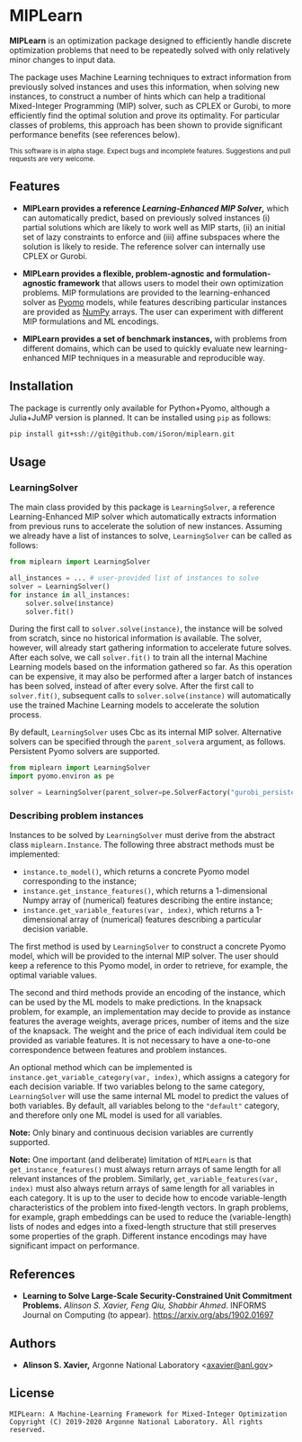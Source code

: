 MIPLearn
========

**MIPLearn** is an optimization package designed to efficiently handle discrete optimization problems that need to be repeatedly solved with only relatively minor changes to input data.

The package uses Machine Learning techniques to extract information from previously solved instances and uses this information, when solving new instances, to construct a number of hints which can help a traditional Mixed-Integer Programming (MIP) solver, such as CPLEX or Gurobi, to more efficiently find the optimal solution and prove its optimality. For particular classes of problems, this approach has been shown to provide significant performance benefits (see references below).

<sub>This software is in alpha stage. Expect bugs and incomplete features. Suggestions and pull requests are very welcome.</sub>

Features
--------
* **MIPLearn provides a reference *Learning-Enhanced MIP Solver*,** which can automatically predict, based on previously solved instances (i) partial solutions which are likely to work well as MIP starts, (ii) an initial set of lazy constraints to enforce and (iii) affine subspaces where the solution is likely to reside. The reference solver can internally use CPLEX or Gurobi.

* **MIPLearn provides a flexible, problem-agnostic and formulation-agnostic framework** that allows users to model their own optimization problems. MIP formulations are provided to the learning-enhanced solver as [Pyomo](https://www.pyomo.org/) models, while features describing particular instances are provided as [NumPy](https://numpy.org/) arrays. The user can experiment with different MIP formulations and ML encodings.

* **MIPLearn provides a set of benchmark instances,** with problems from different domains, which can be used to quickly evaluate new learning-enhanced MIP techniques in a measurable and reproducible way.

Installation
------------

The package is currently only available for Python+Pyomo, although a Julia+JuMP version is planned. It can be installed using `pip` as follows:

```bash
pip install git+ssh://git@github.com/iSoron/miplearn.git
```

Usage
-----

### LearningSolver

The main class provided by this package is `LearningSolver`, a reference Learning-Enhanced MIP solver which automatically extracts information from previous runs to accelerate the solution of new instances. Assuming we already have a list of instances to solve, `LearningSolver` can be called as follows:

```python
from miplearn import LearningSolver

all_instances = ... # user-provided list of instances to solve
solver = LearningSolver()
for instance in all_instances:
    solver.solve(instance)
    solver.fit()
```

During the first call to `solver.solve(instance)`, the instance will be solved from scratch, since no historical information is available. The solver, however, will already start gathering information to accelerate future solves. After each solve, we call `solver.fit()` to train all the internal Machine Learning models based on the information gathered so far. As this operation can be expensive, it may also be performed after a larger batch of instances has been solved, instead of after every solve. After the first call to `solver.fit()`, subsequent calls to `solver.solve(instance)` will automatically use the trained Machine Learning models to accelerate the solution process.

By default, `LearningSolver` uses Cbc as its internal MIP solver. Alternative solvers can be specified through the `parent_solver`a argument, as follows. Persistent Pyomo solvers are supported.

```python
from miplearn import LearningSolver
import pyomo.environ as pe

solver = LearningSolver(parent_solver=pe.SolverFactory("gurobi_persistent"))
```

### Describing problem instances

Instances to be solved by `LearningSolver` must derive from the abstract class `miplearn.Instance`. The following three abstract methods must be implemented:

* `instance.to_model()`, which returns a concrete Pyomo model corresponding to the instance;
* `instance.get_instance_features()`, which returns a 1-dimensional Numpy array of (numerical) features describing the entire instance;
* `instance.get_variable_features(var, index)`, which returns a 1-dimensional array of (numerical) features describing a particular decision variable.


The first method is used by `LearningSolver` to construct a concrete Pyomo model, which will be provided to the internal MIP solver. The user should keep a reference to this Pyomo model, in order to retrieve, for example, the optimal variable values.

The second and third methods provide an encoding of the instance, which can be used by the ML models to make predictions. In the knapsack problem, for example, an implementation may decide to provide as instance features the average weights, average prices, number of items and the size of the knapsack. The weight and the price of each individual item could be provided as variable features. It is not necessary to have a one-to-one correspondence between features and problem instances.

An optional method which can be implemented is `instance.get_variable_category(var, index)`, which assigns a category for each decision variable. If two variables belong to the same category, `LearningSolver` will use the same internal ML model to predict the values of both variables. By default, all variables belong to the `"default"` category, and therefore only one ML model is used for all variables.

**Note:** Only binary and continuous decision variables are currently supported.

**Note:** One important (and deliberate) limitation of `MIPLearn` is that `get_instance_features()` must always return arrays of same length for all relevant instances of the problem. Similarly, `get_variable_features(var, index)` must also always return arrays of same length for all variables in each category. It is up to the user to decide how to encode variable-length characteristics of the problem into fixed-length vectors. In graph problems, for example, graph embeddings can be used to reduce the (variable-length) lists of nodes and edges into a fixed-length structure that still preserves some properties of the graph. Different instance encodings may have significant impact on performance.


References
----------

* **Learning to Solve Large-Scale Security-Constrained Unit Commitment Problems.** *Alinson S. Xavier, Feng Qiu, Shabbir Ahmed*. INFORMS Journal on Computing (to appear). https://arxiv.org/abs/1902.01697

Authors
-------
* **Alinson S. Xavier,** Argonne National Laboratory <<axavier@anl.gov>>

License
-------

    MIPLearn: A Machine-Learning Framework for Mixed-Integer Optimization
    Copyright (C) 2019-2020 Argonne National Laboratory. All rights reserved.
